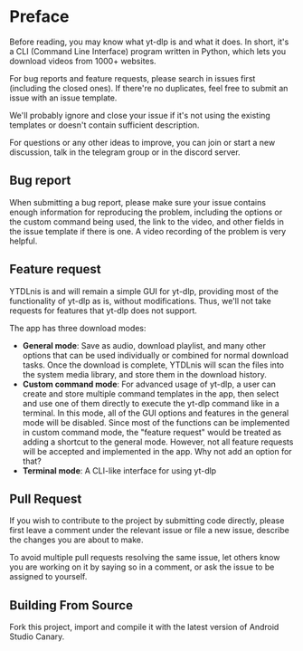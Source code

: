 # Preface
Before reading, you may know what yt-dlp is and what it does. In short, it's a CLI (Command Line Interface) program written in Python, which lets you download videos from 1000+ websites.

For bug reports and feature requests, please search in issues first (including the closed ones). If there're no duplicates, feel free to submit an issue with an issue template.

We'll probably ignore and close your issue if it's not using the existing templates or doesn't contain sufficient description.

For questions or any other ideas to improve, you can join or start a new discussion, talk in the telegram group or in the discord server.

## Bug report
When submitting a bug report, please make sure your issue contains enough information for reproducing the problem, including the options or the custom command being used, the link to the video, and other fields in the issue template if there is one. A video recording of the problem is very helpful.

## Feature request
YTDLnis is and will remain a simple GUI for yt-dlp, providing most of the functionality of yt-dlp as is, without modifications. Thus, we'll not take requests for features that yt-dlp does not support.

The app has three download modes:

- <b>General mode</b>: Save as audio, download playlist, and many other options that can be used individually or combined for normal download tasks. Once the download is complete, YTDLnis will scan the files into the system media library, and store them in the download history.
- <b>Custom command mode</b>: For advanced usage of yt-dlp, a user can create and store multiple command templates in the app, then select and use one of them directly to execute the yt-dlp command like in a terminal. In this mode, all of the GUI options and features in the general mode will be disabled.
  Since most of the functions can be implemented in custom command mode, the "feature request" would be treated as adding a shortcut to the general mode. However, not all feature requests will be accepted and implemented in the app. Why not add an option for that?
- <b>Terminal mode</b>: A CLI-like interface for using yt-dlp

## Pull Request
If you wish to contribute to the project by submitting code directly, please first leave a comment under the relevant issue or file a new issue, describe the changes you are about to make.

To avoid multiple pull requests resolving the same issue, let others know you are working on it by saying so in a comment, or ask the issue to be assigned to yourself.

## Building From Source
Fork this project, import and compile it with the latest version of Android Studio Canary.

